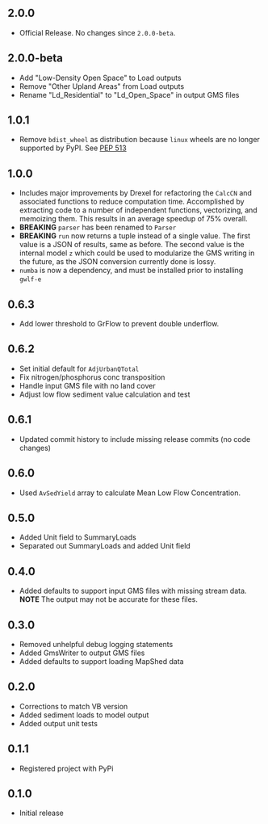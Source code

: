 ## 2.0.0

- Official Release. No changes since `2.0.0-beta`.

## 2.0.0-beta

- Add "Low-Density Open Space" to Load outputs
- Remove "Other Upland Areas" from Load outputs
- Rename "Ld_Residential" to "Ld_Open_Space" in output GMS files

## 1.0.1

- Remove `bdist_wheel` as distribution because `linux` wheels are no longer
  supported by PyPI. See [PEP 513](https://www.python.org/dev/peps/pep-0513/)

## 1.0.0

- Includes major improvements by Drexel for refactoring the `CalcCN` and
  associated functions to reduce computation time. Accomplished by extracting
  code to a number of independent functions, vectorizing, and memoizing them.
  This results in an average speedup of 75% overall.
- **BREAKING** `parser` has been renamed to `Parser`
- **BREAKING** `run` now returns a tuple instead of a single value. The first
  value is a JSON of results, same as before. The second value is the internal
  model `z` which could be used to modularize the GMS writing in the future, as
  the JSON conversion currently done is lossy.
- `numba` is now a dependency, and must be installed prior to installing
  `gwlf-e`

## 0.6.3

- Add lower threshold to GrFlow to prevent double underflow.

## 0.6.2

- Set initial default for `AdjUrbanQTotal`
- Fix nitrogen/phosphorus conc transposition
- Handle input GMS file with no land cover
- Adjust low flow sediment value calculation and test

## 0.6.1

 - Updated commit history to include missing release commits (no code changes)

## 0.6.0

 - Used `AvSedYield` array to calculate Mean Low Flow Concentration.

## 0.5.0

- Added Unit field to SummaryLoads
- Separated out SummaryLoads and added Unit field

## 0.4.0

 - Added defaults to support input GMS files with missing stream data.
   **NOTE** The output may not be accurate for these files.

## 0.3.0

 - Removed unhelpful debug logging statements
 - Added GmsWriter to output GMS files
 - Added defaults to support loading MapShed data

## 0.2.0

 - Corrections to match VB version
 - Added sediment loads to model output
 - Added output unit tests

## 0.1.1

 - Registered project with PyPi

## 0.1.0

- Initial release
